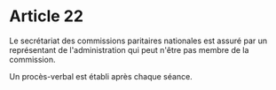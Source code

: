 # Article 22

Le secrétariat des commissions paritaires nationales est assuré par un représentant de l'administration qui peut n'être pas membre de la commission.

Un procès-verbal est établi après chaque séance.
